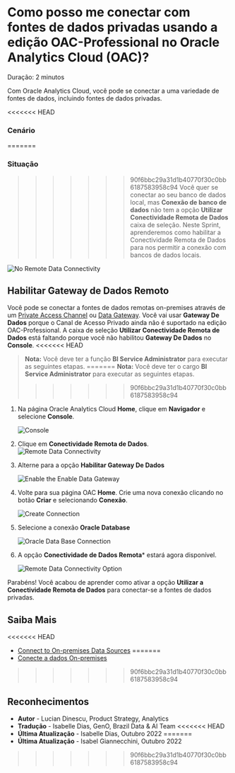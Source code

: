 # Como posso me conectar com fontes de dados privadas usando a edição OAC-Professional no Oracle Analytics Cloud (OAC)?

Duração: 2 minutos

Com Oracle Analytics Cloud, você pode se conectar a uma variedade de fontes de dados, incluindo fontes de dados privadas.

<<<<<<< HEAD
### Cenário
=======
### Situação
>>>>>>> 90f6bbc29a31d1b40770f30c0bb6187583958c94
Você quer se conectar ao seu banco de dados local, mas **Conexão de banco de dados** não tem a opção **Utilizar Conectividade Remota de Dados** caixa de seleção. Neste Sprint, aprenderemos como habilitar a Conectividade Remota de Dados para nos permitir a conexão com bancos de dados locais.

   ![No Remote Data Connectivity](images/no-remote-data-checkbox.png)

## Habilitar Gateway de Dados Remoto
Você pode se conectar a fontes de dados remotas on-premises através de um [Private Access Channel](https://docs.oracle.com/en/cloud/paas/analytics-cloud/acsds/connect-private-data-sources-private-access-channel.html#GUID-F3E9ED24-5396-40A4-B675-C6B7D3BDCE7C) ou  [Data Gateway](https://docs.oracle.com/en/cloud/paas/analytics-cloud/acsds/connect-premises-data-sources-using-data-gateway.html). Você vai usar **Gateway De Dados** porque o Canal de Acesso Privado ainda não é suportado na edição OAC-Professional.  A caixa de seleção **Utilizar Conectividade Remota de Dados** está faltando porque você não habilitou **Gateway De Dados** no **Console**.
<<<<<<< HEAD
 > **Nota:** Você deve ter a função **BI Service Administrator** para executar as seguintes etapas.
=======
 > **Nota:** Você deve ter o cargo **BI Service Administrator** para executar as seguintes etapas.
>>>>>>> 90f6bbc29a31d1b40770f30c0bb6187583958c94

1. Na página Oracle Analytics Cloud **Home**, clique em **Navigador** e selecione **Console**.  


   ![Console](images/console.png)

2. Clique em **Conectividade Remota de Dados**.
   ![Remote Data Connectivity](images/remote-data-connectivity.png)  

3. Alterne para a opção **Habilitar Gateway De Dados** 

   ![Enable the Enable Data Gateway](images/enable-data-gateway.png)   

4. Volte para sua página OAC **Home**. Crie uma nova conexão clicando no botão **Criar** e selecionando **Conexão**.

   ![Create Connection](images/create-connection.png)  

5. Selecione a conexão **Oracle Database** 

   ![Oracle Data Base Connection](images/connection-database.png)   

6. A opção **Conectividade de Dados Remota*** estará agora disponível.

   ![Remote Data Connectivity Option](images/remote-database-connectivity-option.png)  


Parabéns! Você acabou de aprender como ativar a opção **Utilizar a Conectividade Remota de Dados** para conectar-se a fontes de dados privadas.


## Saiba Mais
<<<<<<< HEAD
* [Connect to On-premises Data Sources](https://docs.oracle.com/en/cloud/paas/analytics-cloud/acsds/connect-premises-data-sources.html)
=======
* [Conecte a dados On-premises](https://docs.oracle.com/en/cloud/paas/analytics-cloud/acsds/connect-premises-data-sources.html)
>>>>>>> 90f6bbc29a31d1b40770f30c0bb6187583958c94

## Reconhecimentos
* **Autor** - Lucian Dinescu, Product Strategy, Analytics
* **Tradução** - Isabelle Dias, GenO, Brazil Data & AI Team
<<<<<<< HEAD
* **Última Atualização** - Isabelle Dias,  Outubro 2022
=======
* **Última Atualização** - Isabel Giannecchini,  Outubro 2022
>>>>>>> 90f6bbc29a31d1b40770f30c0bb6187583958c94
